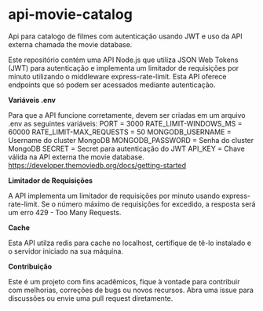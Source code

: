 # api-movie-catalog

Api para catalogo de filmes com autenticação usando JWT e uso da API externa chamada the movie database. 

Este repositório contém uma API Node.js que utiliza JSON Web Tokens (JWT) para autenticação e implementa um limitador de requisições por minuto utilizando o middleware express-rate-limit. Esta API oferece endpoints que só podem ser acessados mediante autenticação. 

**Variáveis .env**

Para que a API funcione corretamente, devem ser criadas em um arquivo .env as seguintes variáveis: 
PORT = 3000
RATE_LIMIT-WINDOWS_MS = 60000
RATE_LIMIT-MAX_REQUESTS = 50
MONGODB_USERNAME = Username do cluster MongoDB
MONGODB_PASSWORD = Senha do cluster MongoDB
SECRET = Secret para autenticação do JWT
API_KEY = Chave válida na API externa the movie database. https://developer.themoviedb.org/docs/getting-started


**Limitador de Requisições**

A API implementa um limitador de requisições por minuto usando express-rate-limit. Se o número máximo de requisições for excedido, a resposta será um erro 429 - Too Many Requests.

**Cache** 

Esta API utilza redis para cache no localhost, certifique de tê-lo instalado e o servidor iniciado na sua máquina.

**Contribuição**

Este é um projeto com fins acadêmicos, fique à vontade para contribuir com melhorias, correções de bugs ou novos recursos. Abra uma issue para discussões ou envie uma pull request diretamente.

